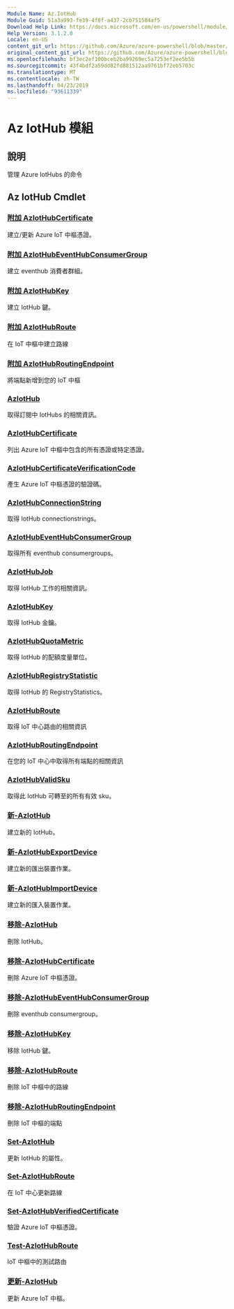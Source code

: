 ```yaml
---
Module Name: Az.IotHub
Module Guid: 51a3a993-fe39-4f8f-a437-2cb751584af5
Download Help Link: https://docs.microsoft.com/en-us/powershell/module/az.iothub
Help Version: 3.1.2.0
Locale: en-US
content_git_url: https://github.com/Azure/azure-powershell/blob/master/src/IotHub/IotHub/help/Az.IotHub.md
original_content_git_url: https://github.com/Azure/azure-powershell/blob/master/src/IotHub/IotHub/help/Az.IotHub.md
ms.openlocfilehash: bf3ec2ef100bceb2ba99269ec5a7253ef2ee5b5b
ms.sourcegitcommit: 43f4bdf2a59dd82fd881512aa9761bf72eb5703c
ms.translationtype: MT
ms.contentlocale: zh-TW
ms.lasthandoff: 04/23/2019
ms.locfileid: "93611339"
---
```

# Az IotHub 模組
## 說明
管理 Azure IotHubs 的命令

## Az IotHub Cmdlet
### [附加 AzIotHubCertificate](Add-AzIotHubCertificate.md)
建立/更新 Azure IoT 中樞憑證。

### [附加 AzIotHubEventHubConsumerGroup](Add-AzIotHubEventHubConsumerGroup.md)
建立 eventhub 消費者群組。

### [附加 AzIotHubKey](Add-AzIotHubKey.md)
建立 IotHub 鍵。

### [附加 AzIotHubRoute](Add-AzIotHubRoute.md)
在 IoT 中樞中建立路線

### [附加 AzIotHubRoutingEndpoint](Add-AzIotHubRoutingEndpoint.md)
將端點新增到您的 IoT 中樞

### [AzIotHub](Get-AzIotHub.md)
取得訂閱中 IotHubs 的相關資訊。

### [AzIotHubCertificate](Get-AzIotHubCertificate.md)
列出 Azure IoT 中樞中包含的所有憑證或特定憑證。 

### [AzIotHubCertificateVerificationCode](Get-AzIotHubCertificateVerificationCode.md)
產生 Azure IoT 中樞憑證的驗證碼。 

### [AzIotHubConnectionString](Get-AzIotHubConnectionString.md)
取得 IotHub connectionstrings。

### [AzIotHubEventHubConsumerGroup](Get-AzIotHubEventHubConsumerGroup.md)
取得所有 eventhub consumergroups。

### [AzIotHubJob](Get-AzIotHubJob.md)
取得 IotHub 工作的相關資訊。

### [AzIotHubKey](Get-AzIotHubKey.md)
取得 IotHub 金鑰。

### [AzIotHubQuotaMetric](Get-AzIotHubQuotaMetric.md)
取得 IotHub 的配額度量單位。

### [AzIotHubRegistryStatistic](Get-AzIotHubRegistryStatistic.md)
取得 IotHub 的 RegistryStatistics。

### [AzIotHubRoute](Get-AzIotHubRoute.md)
取得 IoT 中心路由的相關資訊

### [AzIotHubRoutingEndpoint](Get-AzIotHubRoutingEndpoint.md)
在您的 IoT 中心中取得所有端點的相關資訊

### [AzIotHubValidSku](Get-AzIotHubValidSku.md)
取得此 IotHub 可轉至的所有有效 sku。

### [新-AzIotHub](New-AzIotHub.md)
建立新的 IotHub。

### [新-AzIotHubExportDevice](New-AzIotHubExportDevice.md)
建立新的匯出裝置作業。

### [新-AzIotHubImportDevice](New-AzIotHubImportDevice.md)
建立新的匯入裝置作業。

### [移除-AzIotHub](Remove-AzIotHub.md)
刪除 IotHub。

### [移除-AzIotHubCertificate](Remove-AzIotHubCertificate.md)
刪除 Azure IoT 中樞憑證。

### [移除-AzIotHubEventHubConsumerGroup](Remove-AzIotHubEventHubConsumerGroup.md)
刪除 eventhub consumergroup。

### [移除-AzIotHubKey](Remove-AzIotHubKey.md)
移除 IotHub 鍵。

### [移除-AzIotHubRoute](Remove-AzIotHubRoute.md)
刪除 IoT 中樞中的路線

### [移除-AzIotHubRoutingEndpoint](Remove-AzIotHubRoutingEndpoint.md)
刪除 IoT 中樞的端點

### [Set-AzIotHub](Set-AzIotHub.md)
更新 IotHub 的屬性。

### [Set-AzIotHubRoute](Set-AzIotHubRoute.md)
在 IoT 中心更新路線

### [Set-AzIotHubVerifiedCertificate](Set-AzIotHubVerifiedCertificate.md)
驗證 Azure IoT 中樞憑證。 

### [Test-AzIotHubRoute](Test-AzIotHubRoute.md)
IoT 中樞中的測試路由

### [更新-AzIotHub](Update-AzIotHub.md)
更新 Azure IoT 中樞。

